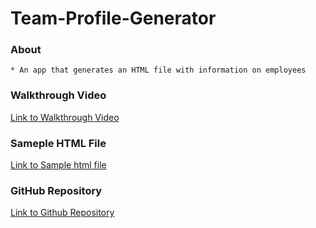 # Team-Profile-Generator

### About
    * An app that generates an HTML file with information on employees

### Walkthrough Video

[Link to Walkthrough Video](https://drive.google.com/file/d/14wjtatQVwPHJvOVWjCvx5QCJiVUdRoN6/view)

### Sameple HTML File

[Link to Sample html file](https://github.com/israel0688/Team-Profile-Generator/blob/master/dist/index.html)

### GitHub Repository 

[Link to Github Repository](https://github.com/israel0688/Team-Profile-Generator)
